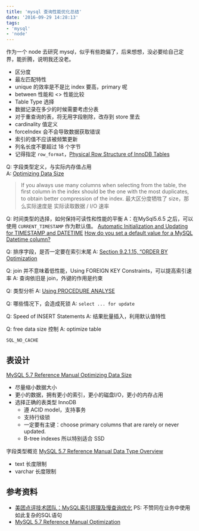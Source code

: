 ```yaml
---
title: 'mysql 查询性能优化总结'
date: '2016-09-29 14:28:13'
tags:
- 'mysql'
- 'node'
---
```


作为一个 node 去研究 mysql，似乎有些跑偏了，后来想想，没必要给自己定界，能折腾，说明我还没老。

* 区分度
* 最左匹配特性
* unique 的效率是不是比 index 要高，primary 呢
* between 性能和 <> 性能比较
* Table Type 选择
* 数据记录在多少的时候需要考虑分表
* 对于重查询的表，将无用字段剔除，改存到 store 里去
* cardinality 值定义
* forceIndex 会不会导致数据获取错误
* 索引的值不应该被频繁更新
* 列名长度不要超过 18 个字节
* 记得指定 `row_format`，[Physical Row Structure of InnoDB Tables](http://dev.mysql.com/doc/refman/5.7/en/innodb-physical-record.html)


Q: 字段类型定义，与实际内存值占用  
A: [Optimizing Data Size](http://dev.mysql.com/doc/refman/5.7/en/data-size.html)

>If you always use many columns when selecting from the table, the first column in the index should be the one with the most duplicates, to obtain better compression of the index.
最大区分度牺牲了 size，那么实际速度是 实际读取数据 / I/O 速率 

Q: 时间类型的选择，如何保持可读性和性能的平衡
A：在MySql5.6.5 之后，可以使用 `CURRENT_TIMESTAMP` 作为默认值。
[Automatic Initialization and Updating for TIMESTAMP and DATETIME](http://dev.mysql.com/doc/refman/5.7/en/timestamp-initialization.html)
[How do you set a default value for a MySQL Datetime column?](http://stackoverflow.com/questions/168736/how-do-you-set-a-default-value-for-a-mysql-datetime-column/168832#168832)

Q: 排序字段，是否一定要在索引末尾
A: [Section 9.2.1.15, “ORDER BY Optimization](http://dev.mysql.com/doc/refman/5.7/en/order-by-optimization.html)

Q: join 并不意味着低性能，Using FOREIGN KEY Constraints，可以提高索引速率
A: 查询依旧是 join，外键的作用是约束

Q: 类型分析
A: [Using PROCEDURE ANALYSE](http://dev.mysql.com/doc/refman/5.7/en/procedure-analyse.html)

Q: 哪些情况下，会造成死锁
A: `select ... for update`

Q: Speed of INSERT Statements
A: 结果批量插入，利用默认值特性

Q: free data size 控制
A: optimize table

`SQL_NO_CACHE`

## 表设计
[MySQL 5.7 Reference Manual Optimizing Data Size](http://dev.mysql.com/doc/refman/5.7/en/data-size.html)
* 尽量缩小数据大小
* 更小的数据，拥有更小的索引，更小的磁盘I/O，更小的内存占用
* 选择正确的表类型
InnoDB 
  * 遵 ACID model，支持事务
  * 支持行级锁
  * 一定要有主键：choose primary columns that are rarely or never updated.
  * B-tree indexes  所以特别适合 SSD

字段类型概览
[MySQL 5.7 Reference Manual Data Type Overview](http://dev.mysql.com/doc/refman/5.7/en/data-type-overview.html)
* text 长度限制
* varchar 长度限制


## 参考资料
* [美团点评技术团队：MySQL索引原理及慢查询优化](http://tech.meituan.com/mysql-index.html) PS: 不赞同在业务中使用如此复杂的SQL语句  
* [MySQL 5.7 Reference Manual Optimization](http://dev.mysql.com/doc/refman/5.7/en/optimization.html)  
